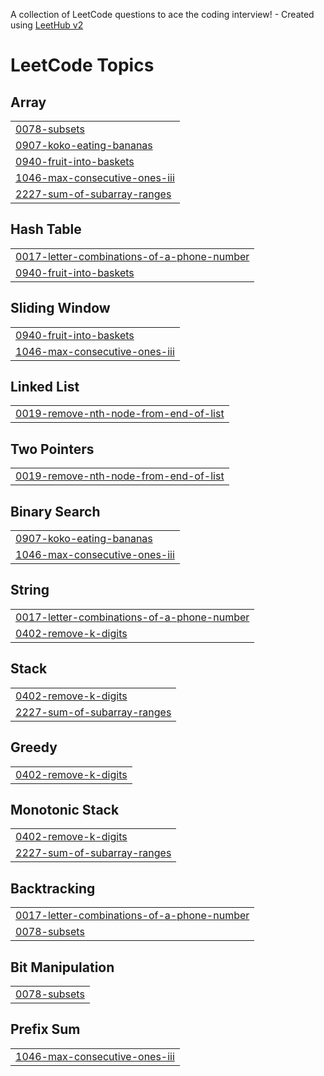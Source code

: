A collection of LeetCode questions to ace the coding interview! - Created using [LeetHub v2](https://github.com/arunbhardwaj/LeetHub-2.0)
<!---LeetCode Topics Start-->
# LeetCode Topics
## Array
|  |
| ------- |
| [0078-subsets](https://github.com/guruvedhanth-s/Leetcode-problems/tree/master/0078-subsets) |
| [0907-koko-eating-bananas](https://github.com/guruvedhanth-s/Leetcode-problems/tree/master/0907-koko-eating-bananas) |
| [0940-fruit-into-baskets](https://github.com/guruvedhanth-s/Leetcode-problems/tree/master/0940-fruit-into-baskets) |
| [1046-max-consecutive-ones-iii](https://github.com/guruvedhanth-s/Leetcode-problems/tree/master/1046-max-consecutive-ones-iii) |
| [2227-sum-of-subarray-ranges](https://github.com/guruvedhanth-s/Leetcode-problems/tree/master/2227-sum-of-subarray-ranges) |
## Hash Table
|  |
| ------- |
| [0017-letter-combinations-of-a-phone-number](https://github.com/guruvedhanth-s/Leetcode-problems/tree/master/0017-letter-combinations-of-a-phone-number) |
| [0940-fruit-into-baskets](https://github.com/guruvedhanth-s/Leetcode-problems/tree/master/0940-fruit-into-baskets) |
## Sliding Window
|  |
| ------- |
| [0940-fruit-into-baskets](https://github.com/guruvedhanth-s/Leetcode-problems/tree/master/0940-fruit-into-baskets) |
| [1046-max-consecutive-ones-iii](https://github.com/guruvedhanth-s/Leetcode-problems/tree/master/1046-max-consecutive-ones-iii) |
## Linked List
|  |
| ------- |
| [0019-remove-nth-node-from-end-of-list](https://github.com/guruvedhanth-s/Leetcode-problems/tree/master/0019-remove-nth-node-from-end-of-list) |
## Two Pointers
|  |
| ------- |
| [0019-remove-nth-node-from-end-of-list](https://github.com/guruvedhanth-s/Leetcode-problems/tree/master/0019-remove-nth-node-from-end-of-list) |
## Binary Search
|  |
| ------- |
| [0907-koko-eating-bananas](https://github.com/guruvedhanth-s/Leetcode-problems/tree/master/0907-koko-eating-bananas) |
| [1046-max-consecutive-ones-iii](https://github.com/guruvedhanth-s/Leetcode-problems/tree/master/1046-max-consecutive-ones-iii) |
## String
|  |
| ------- |
| [0017-letter-combinations-of-a-phone-number](https://github.com/guruvedhanth-s/Leetcode-problems/tree/master/0017-letter-combinations-of-a-phone-number) |
| [0402-remove-k-digits](https://github.com/guruvedhanth-s/Leetcode-problems/tree/master/0402-remove-k-digits) |
## Stack
|  |
| ------- |
| [0402-remove-k-digits](https://github.com/guruvedhanth-s/Leetcode-problems/tree/master/0402-remove-k-digits) |
| [2227-sum-of-subarray-ranges](https://github.com/guruvedhanth-s/Leetcode-problems/tree/master/2227-sum-of-subarray-ranges) |
## Greedy
|  |
| ------- |
| [0402-remove-k-digits](https://github.com/guruvedhanth-s/Leetcode-problems/tree/master/0402-remove-k-digits) |
## Monotonic Stack
|  |
| ------- |
| [0402-remove-k-digits](https://github.com/guruvedhanth-s/Leetcode-problems/tree/master/0402-remove-k-digits) |
| [2227-sum-of-subarray-ranges](https://github.com/guruvedhanth-s/Leetcode-problems/tree/master/2227-sum-of-subarray-ranges) |
## Backtracking
|  |
| ------- |
| [0017-letter-combinations-of-a-phone-number](https://github.com/guruvedhanth-s/Leetcode-problems/tree/master/0017-letter-combinations-of-a-phone-number) |
| [0078-subsets](https://github.com/guruvedhanth-s/Leetcode-problems/tree/master/0078-subsets) |
## Bit Manipulation
|  |
| ------- |
| [0078-subsets](https://github.com/guruvedhanth-s/Leetcode-problems/tree/master/0078-subsets) |
## Prefix Sum
|  |
| ------- |
| [1046-max-consecutive-ones-iii](https://github.com/guruvedhanth-s/Leetcode-problems/tree/master/1046-max-consecutive-ones-iii) |
<!---LeetCode Topics End-->